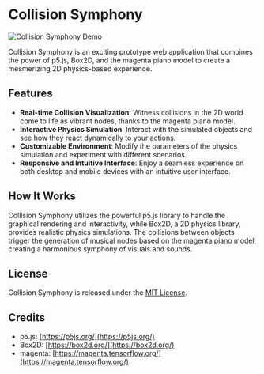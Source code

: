 # Collision Symphony

![Collision Symphony Demo](demo.gif)

Collision Symphony is an exciting prototype web application that combines the power of p5.js, Box2D, and the magenta piano model to create a mesmerizing 2D physics-based experience. 

## Features

- **Real-time Collision Visualization**: Witness collisions in the 2D world come to life as vibrant nodes, thanks to the magenta piano model.
- **Interactive Physics Simulation**: Interact with the simulated objects and see how they react dynamically to your actions.
- **Customizable Environment**: Modify the parameters of the physics simulation and experiment with different scenarios.
- **Responsive and Intuitive Interface**: Enjoy a seamless experience on both desktop and mobile devices with an intuitive user interface.

## How It Works

Collision Symphony utilizes the powerful p5.js library to handle the graphical rendering and interactivity, while Box2D, a 2D physics library, provides realistic physics simulations. The collisions between objects trigger the generation of musical nodes based on the magenta piano model, creating a harmonious symphony of visuals and sounds.

## License

Collision Symphony is released under the [MIT License](LICENSE).

## Credits

- p5.js: [https://p5js.org/](https://p5js.org/)
- Box2D: [https://box2d.org/](https://box2d.org/)
- magenta: [https://magenta.tensorflow.org/](https://magenta.tensorflow.org/)

